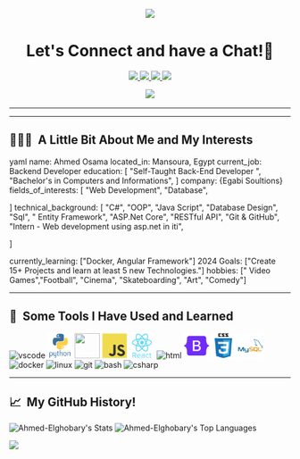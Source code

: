 <p align="center">
  <img src="https://capsule-render.vercel.app/api?type=waving&color=gradient&text=Hi👋I'm-Osama!&height=100&section=header"/>
</p>

<h1 align="center">
  Let's Connect and have a Chat!💬
</h1>

<p align="center">
<a href="googele.com">
  <img height="50" src="https://user-images.githubusercontent.com/46517096/166972883-f5f1d88c-0246-4374-88ac-ded0f2cf0699.png"/>
</a>
<a href="https://www.linkedin.com/in/osama-sami/">
  <img height="50" src="https://user-images.githubusercontent.com/46517096/166973395-19676cd8-f8ec-4abf-83ff-da8243505b82.png"/>
</a>
<a href="https://x.com/osaamasami">
  <img height="50" src="https://user-images.githubusercontent.com/46517096/166974271-91dfa250-d70b-4cb9-8707-f1bda1b708c3.png"/>
</a>
<a href="https://www.instagram.com/osamasamii11/">
  <img height="50" src="https://user-images.githubusercontent.com/46517096/166974368-9798f39f-1f46-499c-b14e-81f0a3f83a06.png"/>
</a>
</p>

<p align="center">
  <img src= "https://i.giphy.com/media/q217GUnfKAmJlFcjBX/giphy.webp">
</p>

---
---

<h2> 👨🏻‍💻 &nbsp;A Little Bit About Me and My Interests</h2>

yaml
name: Ahmed Osama
located_in: Mansoura, Egypt
current_job: Backend Developer
education:
  [
    "Self-Taught Back-End Developer ",
    "Bachelor's in Computers and Informations",
  ]
company: {Egabi Soultions}
fields_of_interests:
  [
    "Web Development",
    "Database",
    
  ]
technical_background:
  [
    "C#",
    "OOP",
    "Java Script",
    "Database Design",
    "Sql",
    " Entity Framework",
    "ASP.Net Core",
    "RESTful API",
    "Git & GitHub",
    "Intern - Web development using asp.net in iti",
    
   
  ]
  
currently_learning: ["Docker, Angular Framework"]
2024 Goals: ["Create 15+ Projects and learn at least 5 new Technologies."]
hobbies: [" Video Games","Football", "Cinema", "Skateboarding", "Art", "Comedy"]

  
---  
<h2> 🚀 &nbsp;Some Tools I Have Used and Learned</h2>
<p align="left">
<img src="https://cdn.jsdelivr.net/gh/devicons/devicon/icons/vscode/vscode-original.svg" alt="vscode" width="45" height="45"/>
<img src="https://raw.githubusercontent.com/devicons/devicon/master/icons/python/python-original-wordmark.svg" alt="python" width="45" height="45" />
<img src="https://cdn.jsdelivr.net/gh/devicons/devicon/icons/cplusplus/cplusplus-original.svg" width="45" height="45"/>
<img src="https://raw.githubusercontent.com/devicons/devicon/master/icons/javascript/javascript-original.svg" alt="javascript" width="45" height="45" />
<img src="https://raw.githubusercontent.com/devicons/devicon/master/icons/react/react-original-wordmark.svg" alt="react" width="45" height="45" />
<img src="https://cdn.jsdelivr.net/gh/devicons/devicon/icons/html5/html5-original.svg" alt="html" width="45" height="45"/>
<img src="https://raw.githubusercontent.com/devicons/devicon/master/icons/bootstrap/bootstrap-plain.svg" alt="bootstrap" width="45" height="45" />
<img src="https://raw.githubusercontent.com/devicons/devicon/master/icons/css3/css3-original-wordmark.svg" alt="css3" width="45" height="45" />
<img src="https://raw.githubusercontent.com/devicons/devicon/master/icons/mysql/mysql-original-wordmark.svg" alt="mysql" width="45" height="45" />
<img src="https://cdn.jsdelivr.net/gh/devicons/devicon/icons/docker/docker-original.svg" alt="docker" width="45" height="45"/>
<img src="https://cdn.jsdelivr.net/gh/devicons/devicon/icons/linux/linux-original.svg" alt="linux" width="45" height="45"/>       
<img src="https://cdn.jsdelivr.net/gh/devicons/devicon/icons/git/git-original.svg" alt="git" width="45" height="45"/>
<img src="https://cdn.jsdelivr.net/gh/devicons/devicon/icons/bash/bash-original.svg" alt="bash" width="45" height="45"/>
  <img src="https://cdn.jsdelivr.net/npm/simple-icons@3.13.0/icons/csharp.svg" alt="csharp" width="45" height="45"/>
</p>

---

<h2> 📈 &nbsp;My GitHub History!</h2>

![Ahmed-Elghobary's Stats](https://github-readme-stats.vercel.app/api?username=Ahmed-Elghobary&theme=prussian&show_icons=true&hide_border=true&count_private=true)       ![Ahmed-Elghobary's Top Languages](https://github-readme-stats.vercel.app/api/top-langs/?username=Ahmed-Elghobary&theme=prussian&show_icons=true&hide_border=true&layout=compact)
  
<p align="left">
  <img src="https://capsule-render.vercel.app/api?type=waving&color=gradient&height=100&section=footer"/>
</p>
